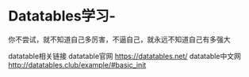 # Datatables学习-

你不尝试，就不知道自己多厉害，不逼自己，就永远不知道自己有多强大

datatable相关链接
datatable官网 https://datatables.net/
datatable中文网 http://datatables.club/example/#basic_init
